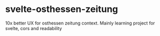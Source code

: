 # svelte-osthessen-zeitung
10x better UX for osthessen zeitung context. Mainly learning project for svelte, cors and readability
